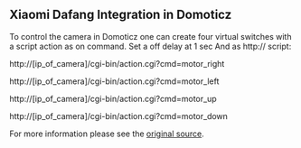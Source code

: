 ## Xiaomi Dafang Integration in Domoticz

To control the camera in Domoticz one can create four virtual switches with a script action as on command.
Set a off delay at 1 sec
And as http:// script:

http://[ip_of_camera]/cgi-bin/action.cgi?cmd=motor_right

http://[ip_of_camera]/cgi-bin/action.cgi?cmd=motor_left

http://[ip_of_camera]/cgi-bin/action.cgi?cmd=motor_up

http://[ip_of_camera]/cgi-bin/action.cgi?cmd=motor_down

For more information please see the [original source](https://gadget-freakz.com/2018/03/xiaomi-1080p-xiaofang-camera-review/).
